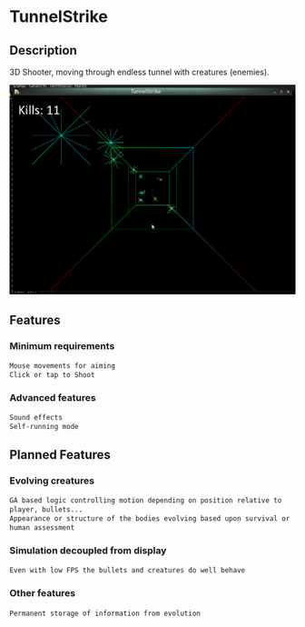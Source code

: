 # TunnelStrike

## Description

3D Shooter, moving through endless tunnel with creatures (enemies).

![Screenshot](https://github.com/deniskropp/TunnelStrike/raw/main/screenshots/TunnelStrike1.png)

## Features

### Minimum requirements
    Mouse movements for aiming
    Click or tap to Shoot

### Advanced features
    Sound effects
    Self-running mode

## Planned Features

### Evolving creatures

    GA based logic controlling motion depending on position relative to player, bullets...
    Appearance or structure of the bodies evolving based upon survival or human assessment

### Simulation decoupled from display

    Even with low FPS the bullets and creatures do well behave

### Other features

    Permanent storage of information from evolution
